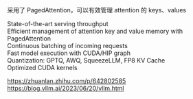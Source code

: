 
采用了 PagedAttention，可以有效管理 attention 的 keys、values

State-of-the-art serving throughput     
Efficient management of attention key and value memory with PagedAttention    
Continuous batching of incoming requests   
Fast model execution with CUDA/HIP graph    
Quantization: GPTQ, AWQ, SqueezeLLM, FP8 KV Cache    
Optimized CUDA kernels    


https://zhuanlan.zhihu.com/p/642802585     
https://blog.vllm.ai/2023/06/20/vllm.html   
